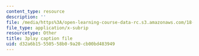 ```yaml
---
content_type: resource
description: ''
file: /media/https%3A/open-learning-course-data-rc.s3.amazonaws.com/18-01sc-single-variable-calculus-fall-2010/d32a6b15550558b09a20cb00bd483949_ryLdyDrBfvI.vtt
file_type: application/x-subrip
resourcetype: Other
title: 3play caption file
uid: d32a6b15-5505-58b0-9a20-cb00bd483949
---
```

